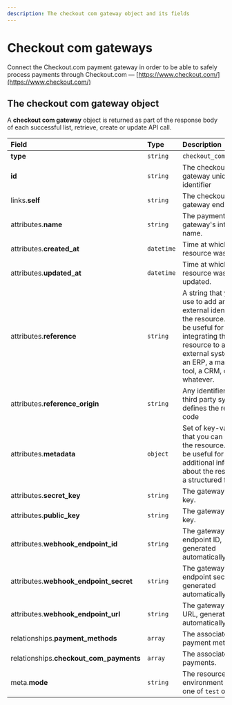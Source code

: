 ```yaml
---
description: The checkout com gateway object and its fields
---
```


# Checkout com gateways

Connect the Checkout.com payment gateway in order to be able to safely process payments through Checkout.com — [https://www.checkout.com/](https://www.checkout.com/)

## The checkout com gateway object

A **checkout com gateway** object is returned as part of the response body of each successful list, retrieve, create or update API call.

| Field | Type | Description |
| :--- | :--- | :--- |
| **type** | `string` | `checkout_com_gateways` |
| **id** | `string` | The checkout com gateway unique identifier |
| links.**self** | `string` | The checkout com gateway endpoint URL |
| attributes.**name** | `string` | The payment gateway's internal name. |
| attributes.**created\_at** | `datetime` | Time at which the resource was created. |
| attributes.**updated\_at** | `datetime` | Time at which the resource was last updated. |
| attributes.**reference** | `string` | A string that you can use to add any external identifier to the resource. This can be useful for integrating the resource to an external system, like an ERP, a marketing tool, a CRM, or whatever. |
| attributes.**reference\_origin** | `string` | Any identifier of the third party system that defines the reference code |
| attributes.**metadata** | `object` | Set of key-value pairs that you can attach to the resource. This can be useful for storing additional information about the resource in a structured format. |
| attributes.**secret\_key** | `string` | The gateway secret key. |
| attributes.**public\_key** | `string` | The gateway public key. |
| attributes.**webhook\_endpoint\_id** | `string` | The gateway webhook endpoint ID, generated automatically. |
| attributes.**webhook\_endpoint\_secret** | `string` | The gateway webhook endpoint secret, generated automatically. |
| attributes.**webhook\_endpoint\_url** | `string` | The gateway webhook URL, generated automatically. |
| relationships.**payment\_methods** | `array` | The associated payment methods. |
| relationships.**checkout\_com\_payments** | `array` | The associated payments. |
| meta.**mode** | `string` | The resource environment \(can be one of `test` or `live`\) |

